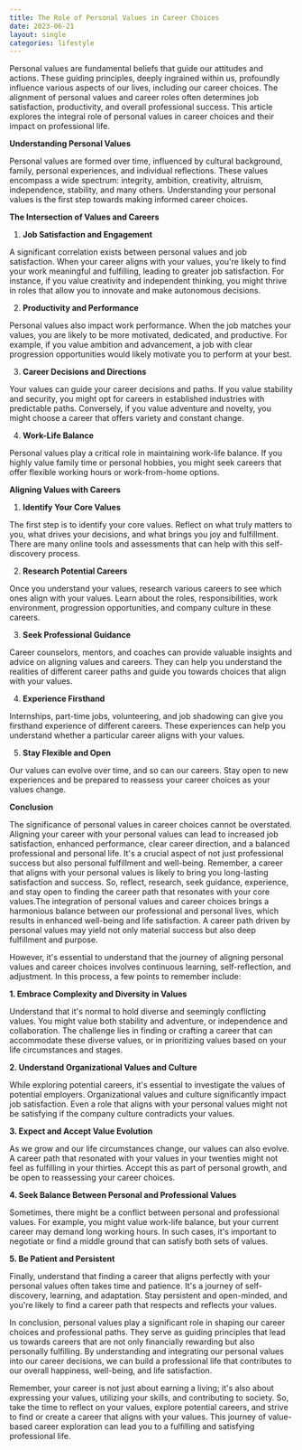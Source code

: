 ```yaml
---
title: The Role of Personal Values in Career Choices
date: 2023-06-21
layout: single
categories: lifestyle
---
```

Personal values are fundamental beliefs that guide our attitudes and actions. These guiding principles, deeply ingrained within us, profoundly influence various aspects of our lives, including our career choices. The alignment of personal values and career roles often determines job satisfaction, productivity, and overall professional success. This article explores the integral role of personal values in career choices and their impact on professional life.

**Understanding Personal Values**

Personal values are formed over time, influenced by cultural background, family, personal experiences, and individual reflections. These values encompass a wide spectrum: integrity, ambition, creativity, altruism, independence, stability, and many others. Understanding your personal values is the first step towards making informed career choices.

**The Intersection of Values and Careers**

1. **Job Satisfaction and Engagement**

A significant correlation exists between personal values and job satisfaction. When your career aligns with your values, you're likely to find your work meaningful and fulfilling, leading to greater job satisfaction. For instance, if you value creativity and independent thinking, you might thrive in roles that allow you to innovate and make autonomous decisions.

2. **Productivity and Performance**

Personal values also impact work performance. When the job matches your values, you are likely to be more motivated, dedicated, and productive. For example, if you value ambition and advancement, a job with clear progression opportunities would likely motivate you to perform at your best.

3. **Career Decisions and Directions**

Your values can guide your career decisions and paths. If you value stability and security, you might opt for careers in established industries with predictable paths. Conversely, if you value adventure and novelty, you might choose a career that offers variety and constant change.

4. **Work-Life Balance**

Personal values play a critical role in maintaining work-life balance. If you highly value family time or personal hobbies, you might seek careers that offer flexible working hours or work-from-home options.

**Aligning Values with Careers**

1. **Identify Your Core Values**

The first step is to identify your core values. Reflect on what truly matters to you, what drives your decisions, and what brings you joy and fulfillment. There are many online tools and assessments that can help with this self-discovery process.

2. **Research Potential Careers**

Once you understand your values, research various careers to see which ones align with your values. Learn about the roles, responsibilities, work environment, progression opportunities, and company culture in these careers.

3. **Seek Professional Guidance**

Career counselors, mentors, and coaches can provide valuable insights and advice on aligning values and careers. They can help you understand the realities of different career paths and guide you towards choices that align with your values.

4. **Experience Firsthand**

Internships, part-time jobs, volunteering, and job shadowing can give you firsthand experience of different careers. These experiences can help you understand whether a particular career aligns with your values.

5. **Stay Flexible and Open**

Our values can evolve over time, and so can our careers. Stay open to new experiences and be prepared to reassess your career choices as your values change.

**Conclusion**

The significance of personal values in career choices cannot be overstated. Aligning your career with your personal values can lead to increased job satisfaction, enhanced performance, clear career direction, and a balanced professional and personal life. It's a crucial aspect of not just professional success but also personal fulfillment and well-being. Remember, a career that aligns with your personal values is likely to bring you long-lasting satisfaction and success. So, reflect, research, seek guidance, experience, and stay open to finding the career path that resonates with your core values.The integration of personal values and career choices brings a harmonious balance between our professional and personal lives, which results in enhanced well-being and life satisfaction. A career path driven by personal values may yield not only material success but also deep fulfillment and purpose.

However, it's essential to understand that the journey of aligning personal values and career choices involves continuous learning, self-reflection, and adjustment. In this process, a few points to remember include:

**1. Embrace Complexity and Diversity in Values**

Understand that it's normal to hold diverse and seemingly conflicting values. You might value both stability and adventure, or independence and collaboration. The challenge lies in finding or crafting a career that can accommodate these diverse values, or in prioritizing values based on your life circumstances and stages.

**2. Understand Organizational Values and Culture**

While exploring potential careers, it's essential to investigate the values of potential employers. Organizational values and culture significantly impact job satisfaction. Even a role that aligns with your personal values might not be satisfying if the company culture contradicts your values.

**3. Expect and Accept Value Evolution**

As we grow and our life circumstances change, our values can also evolve. A career path that resonated with your values in your twenties might not feel as fulfilling in your thirties. Accept this as part of personal growth, and be open to reassessing your career choices.

**4. Seek Balance Between Personal and Professional Values**

Sometimes, there might be a conflict between personal and professional values. For example, you might value work-life balance, but your current career may demand long working hours. In such cases, it's important to negotiate or find a middle ground that can satisfy both sets of values.

**5. Be Patient and Persistent**

Finally, understand that finding a career that aligns perfectly with your personal values often takes time and patience. It's a journey of self-discovery, learning, and adaptation. Stay persistent and open-minded, and you're likely to find a career path that respects and reflects your values.

In conclusion, personal values play a significant role in shaping our career choices and professional paths. They serve as guiding principles that lead us towards careers that are not only financially rewarding but also personally fulfilling. By understanding and integrating our personal values into our career decisions, we can build a professional life that contributes to our overall happiness, well-being, and life satisfaction.

Remember, your career is not just about earning a living; it's also about expressing your values, utilizing your skills, and contributing to society. So, take the time to reflect on your values, explore potential careers, and strive to find or create a career that aligns with your values. This journey of value-based career exploration can lead you to a fulfilling and satisfying professional life.